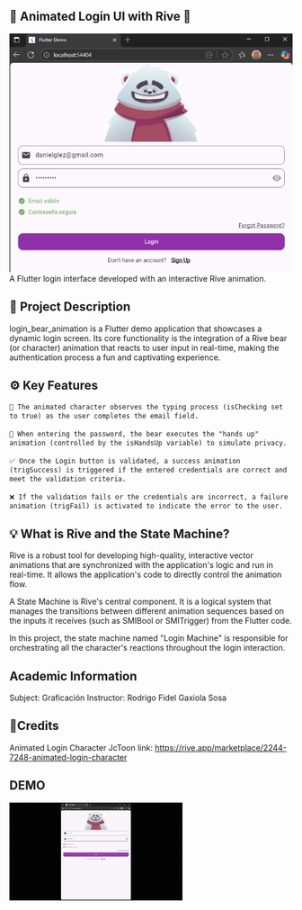 ## 🔐 Animated Login UI with Rive 🐻
![](https://github.com/DANIEL-GLEZ/login_wit_animation/blob/main/Prueba%201.png)
A Flutter login interface developed with an interactive Rive animation.

## 📄 Project Description

login_bear_animation is a Flutter demo application that showcases a dynamic login screen. Its core functionality is the integration of a Rive bear (or character) animation that reacts to user input in real-time, making the authentication process a fun and captivating experience.

## ⚙️ Key Features

    📧 The animated character observes the typing process (isChecking set to true) as the user completes the email field.

    🙈 When entering the password, the bear executes the "hands up" animation (controlled by the isHandsUp variable) to simulate privacy.

    ✅ Once the Login button is validated, a success animation (trigSuccess) is triggered if the entered credentials are correct and meet the validation criteria.

    ❌ If the validation fails or the credentials are incorrect, a failure animation (trigFail) is activated to indicate the error to the user.
## 💡 What is Rive and the State Machine?

Rive is a robust tool for developing high-quality, interactive vector animations that are synchronized with the application's logic and run in real-time. It allows the application's code to directly control the animation flow.

A State Machine is Rive's central component. It is a logical system that manages the transitions between different animation sequences based on the inputs it receives (such as SMIBool or SMITrigger) from the Flutter code.

In this project, the state machine named "Login Machine" is responsible for orchestrating all the character's reactions throughout the login interaction.


## Academic Information
Subject: Graficación
Instructor: Rodrigo Fidel Gaxiola Sosa 

## 🥳Credits
Animated Login Character
JcToon
link: https://rive.app/marketplace/2244-7248-animated-login-character

## DEMO
![](https://github.com/DANIEL-GLEZ/login_wit_animation/blob/main/Bear%20video.gif)
